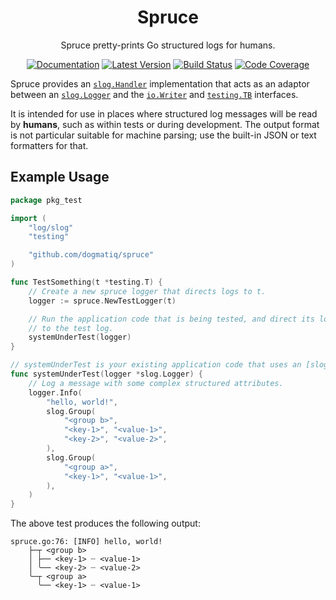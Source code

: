<div align="center">

# Spruce

Spruce pretty-prints Go structured logs for humans.

[![Documentation](https://img.shields.io/badge/go.dev-documentation-007d9c?&style=for-the-badge)](https://pkg.go.dev/github.com/dogmatiq/spruce)
[![Latest Version](https://img.shields.io/github/tag/dogmatiq/spruce.svg?&style=for-the-badge&label=semver)](https://github.com/dogmatiq/spruce/releases)
[![Build Status](https://img.shields.io/github/actions/workflow/status/dogmatiq/spruce/ci.yml?style=for-the-badge&branch=main)](https://github.com/dogmatiq/spruce/actions/workflows/ci.yml)
[![Code Coverage](https://img.shields.io/codecov/c/github/dogmatiq/spruce/main.svg?style=for-the-badge)](https://codecov.io/github/dogmatiq/spruce)

</div>

Spruce provides an [`slog.Handler`] implementation that acts as an adaptor
between an [`slog.Logger`] and the [`io.Writer`] and [`testing.TB`] interfaces.

It is intended for use in places where structured log messages will be read by
**humans**, such as within tests or during development. The output format is not
particular suitable for machine parsing; use the built-in JSON or text
formatters for that.

<!-- references -->

[`io.Writer`]: https://pkg.go.dev/io#Writer
[`slog.Handler`]: https://pkg.go.dev/log/slog#Handler
[`slog.Logger`]: https://pkg.go.dev/log/slog#Logger
[`testing.TB`]: https://pkg.go.dev/testing#TB

## Example Usage

```go
package pkg_test

import (
    "log/slog"
    "testing"

    "github.com/dogmatiq/spruce"
)

func TestSomething(t *testing.T) {
    // Create a new spruce logger that directs logs to t.
    logger := spruce.NewTestLogger(t)

    // Run the application code that is being tested, and direct its log output
    // to the test log.
    systemUnderTest(logger)
}

// systemUnderTest is your existing application code that uses an [slog.Logger].
func systemUnderTest(logger *slog.Logger) {
    // Log a message with some complex structured attributes.
    logger.Info(
		"hello, world!",
		slog.Group(
			"<group b>",
			"<key-1>", "<value-1>",
			"<key-2>", "<value-2>",
		),
		slog.Group(
			"<group a>",
			"<key-1>", "<value-1>",
		),
	)
}
```

The above test produces the following output:

```
spruce.go:76: [INFO] hello, world!
    ├─┬ <group b>
    │ ├── <key-1> ┈ <value-1>
    │ ╰── <key-2> ┈ <value-2>
    ╰─┬ <group a>
      ╰── <key-1> ┈ <value-1>
```
